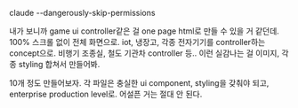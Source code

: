 claude --dangerously-skip-permissions

내가 보니까 game ui controller같은 걸 one page html로 만들 수 있을 거 같던데.
100% 스크롤 없이 전체 화면으로. 
iot, 냉장고, 각종 전자기기를 controller하는 concept으로. 비행기 조종실, 철도 기관차 controller 등..
이런 실감나는 걸 이미지, 각종 styling 합쳐서 만들어봐.

10개 정도 만들어보자. 각 파일은 충실한 ui component, styling을 갖춰야 되고, enterprise production level로.
어설픈 거는 절대 안 된다.